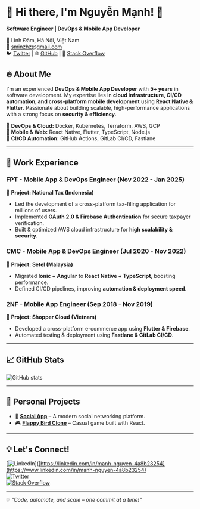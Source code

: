 # 👋 Hi there, I'm Nguyễn Mạnh! 🚀  
**Software Engineer | DevOps & Mobile App Developer**  

📍 Linh Đàm, Hà Nội, Việt Nam  
📧 sminzhz@gmail.com  
🐦 [Twitter](https://x.com/mark_mowattt) | 🌐 [GitHub](https://github.com/maearon) | 💬 [Stack Overflow](https://stackoverflow.com/users/20385795)  

## 🔥 About Me  
I'm an experienced **DevOps & Mobile App Developer** with **5+ years** in software development. My expertise lies in **cloud infrastructure, CI/CD automation, and cross-platform mobile development** using **React Native & Flutter**. Passionate about building scalable, high-performance applications with a strong focus on **security & efficiency**.  

🔹 **DevOps & Cloud:** Docker, Kubernetes, Terraform, AWS, GCP  
🔹 **Mobile & Web:** React Native, Flutter, TypeScript, Node.js  
🔹 **CI/CD Automation:** GitHub Actions, GitLab CI/CD, Fastlane  

---

## 💼 Work Experience  

### **FPT - Mobile App & DevOps Engineer** (Nov 2022 - Jan 2025)  
🚀 **Project: National Tax (Indonesia)**  
- Led the development of a cross-platform tax-filing application for millions of users.  
- Implemented **OAuth 2.0 & Firebase Authentication** for secure taxpayer verification.  
- Built & optimized AWS cloud infrastructure for **high scalability & security**.  

### **CMC - Mobile App & DevOps Engineer** (Jul 2020 - Nov 2022)  
🚀 **Project: Setel (Malaysia)**  
- Migrated **Ionic + Angular** to **React Native + TypeScript**, boosting performance.  
- Defined CI/CD pipelines, improving **automation & deployment speed**.  

### **2NF - Mobile App Engineer** (Sep 2018 - Nov 2019)  
🚀 **Project: Shopper Cloud (Vietnam)**  
- Developed a cross-platform e-commerce app using **Flutter & Firebase**.  
- Automated testing & deployment using **Fastlane & GitLab CI/CD**.  

---

## 📈 GitHub Stats  

![GitHub stats](https://github-readme-stats.vercel.app/api?username=maearon&show_icons=true&theme=radical)  

---

## 🚀 Personal Projects  
- 🔗 **[Social App](https://ruby-rails-boilerplate.vercel.app/login)** – A modern social networking platform.  
- 🎮 **[Flappy Bird Clone](https://flappybirdreact-vercel-com.vercel.app/)** – Casual game built with React.  

---

## 💡 Let's Connect!  
[![LinkedIn](https://img.shields.io/badge/LinkedIn-0077B5?style=for-the-badge&logo=linkedin&logoColor=white)]([https://linkedin.com/in/manh-nguyen-4a8b23254](https://www.linkedin.com/in/manh-nguyen-4a8b23254)  
[![Twitter](https://img.shields.io/badge/Twitter-1DA1F2?style=for-the-badge&logo=twitter&logoColor=white)](https://x.com/mark_mowattt)  
[![Stack Overflow](https://img.shields.io/badge/Stack%20Overflow-F58025?style=for-the-badge&logo=stackoverflow&logoColor=white)](https://stackoverflow.com/users/20385795)  

---

💡 *"Code, automate, and scale – one commit at a time!"*  
